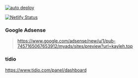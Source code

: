 [![auto deploy](https://github.com/Kayleh/kayleh.github.io2/actions/workflows/auto-deploy.yml/badge.svg)](https://github.com/Kayleh/kayleh.github.io2/actions/workflows/auto-deploy.yml)

[![Netlify Status](https://api.netlify.com/api/v1/badges/74f01b1a-0b68-4913-b6e5-f9fa9ba096d4/deploy-status)](https://app.netlify.com/sites/kayleh/deploys)

### Google Adsense

>
> https://www.google.com/adsense/new/u/1/pub-7457165067653912/myads/sites/preview?url=kayleh.top
>

### tidio

https://www.tidio.com/panel/dashboard
